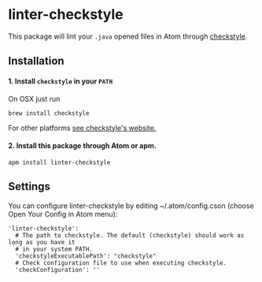 # linter-checkstyle

This package will lint your `.java` opened files in Atom through [checkstyle](http://checkstyle.sourceforge.net/).

## Installation

#### 1. Install ``checkstyle`` in your ``PATH``

On OSX just run
```
brew install checkstyle
```
For other platforms [see checkstyle's website.](http://checkstyle.sourceforge.net/)

#### 2. Install this package through Atom or apm.

```
apm install linter-checkstyle
```

## Settings
You can configure linter-checkstyle by editing ~/.atom/config.cson (choose Open Your Config in Atom menu):

    'linter-checkstyle':
      # The path to checkstyle. The default (checkstyle) should work as long as you have it
      # in your system PATH.
      'checkstyleExecutablePath': "checkstyle"
      # Check configuration file to use when executing checkstyle.
      'checkConfiguration': ''
